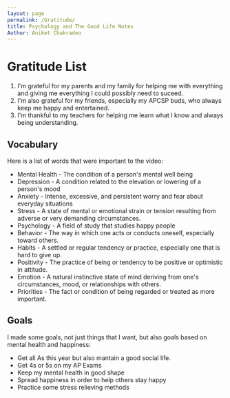```yaml
---
layout: page
permalink: /Gratitude/
title: Psychology and The Good Life Notes
Author: Aniket Chakradeo
--- 
```



# Gratitude List

1. I'm grateful for my parents and my family for helping me with everything and giving me everything I could possibly need to suceed. 
2. I'm also grateful for my friends, especially my APCSP buds, who always keep me happy and entertained. 
3. I'm thankful to my teachers for helping me learn what I know and always being understanding.
## Vocabulary
Here is a list of words that were important to the video:

- Mental Health - The condition of a person's mental well being
- Depression - A condition related to the elevation or lowering of a person's mood
- Anxiety - Intense, excessive, and persistent worry and fear about everyday situations
- Stress - A state of mental or emotional strain or tension resulting from adverse or very demanding circumstances.
- Psychology - A field of study that studies happy people
- Behavior - The way in which one acts or conducts oneself, especially toward others.
- Habits - A settled or regular tendency or practice, especially one that is hard to give up.
- Positivity - The practice of being or tendency to be positive or optimistic in attitude.
- Emotion - A natural instinctive state of mind deriving from one's circumstances, mood, or relationships with others.
- Priorities - The fact or condition of being regarded or treated as more important.

## Goals
I made some goals, not just things that I want, but also goals based on mental health and happiness:

- Get all As this year but also mantain a good social life.
- Get 4s or 5s on my AP Exams
- Keep my mental health in good shape
- Spread happiness in order to help others stay happy
- Practice some stress relieving methods